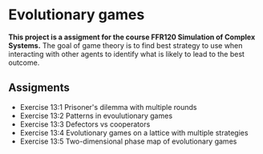# Evolutionary games
**This project is a assigment for the course FFR120 Simulation of Complex Systems.**
The goal of game theory is to find best strategy to use when interacting with other agents to identify what is likely to lead to the best outcome. 

## **Assigments**
- Exercise 13:1 Prisoner's dilemma with multiple rounds
- Exercise 13:2 Patterns in evoulutionary games
- Exercise 13:3 Defectors vs cooperators
- Exercise 13:4 Evolutionary games on a lattice with multiple strategies
- Exercise 13:5 Two-dimensional phase map of evolutionary games
